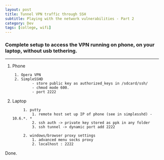 ```yaml
---
layout: post
title: Tunnel VPN traffic through SSH
subtitle: Playing with the network vulnerabilities - Part 2
category: Dev
tags: [college, wifi]
---
```


### Complete setup to access the VPN running on phone, on your laptop, without usb tethering.
---

1. Phone

		1. Opera VPN
		2. SimpleSSHD 
				- store public key as authorized_keys in /sdcard/ssh/ 
				- chmod mode 600.
				- port 2222

2. Laptop

			1. putty
				1. remote host set up IP of phone (see in simplesshd) - 10.6.*. *
				2. ssh auth -> private key stored as ppk in any folder
				3. ssh tunnel -> dynamic port add 2222

			2. windows/browser proxy settings
				1. advanced menu socks proxy
				2. localhost : 2222


Done.